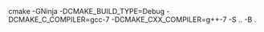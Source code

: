 cmake -GNinja -DCMAKE_BUILD_TYPE=Debug -DCMAKE_C_COMPILER=gcc-7 -DCMAKE_CXX_COMPILER=g++-7 -S .. -B .
